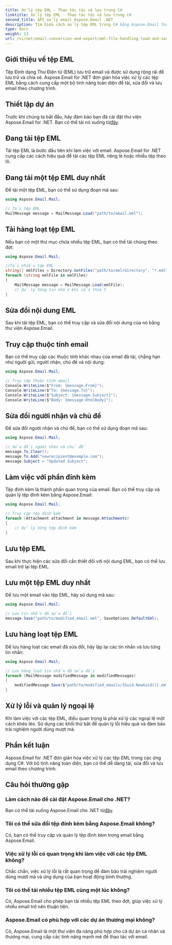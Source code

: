 ```yaml
---
title: Xử lý tệp EML - Thao tác tải và lưu trong C#
linktitle: Xử lý tệp EML - Thao tác tải và lưu trong C#
second_title: API xử lý email Aspose.Email .NET
description: Tìm hiểu cách xử lý tệp EML trong C# bằng Aspose.Email for .NET. Hướng dẫn từng bước với các ví dụ về mã để tải, sửa đổi và lưu email.
type: docs
weight: 13
url: /vi/net/email-conversion-and-export/eml-file-handling-load-and-save-operations-in-csharp/
---
```


## Giới thiệu về tệp EML

Tệp Định dạng Thư Điện tử (EML) lưu trữ email và được sử dụng rộng rãi để lưu trữ và chia sẻ. Aspose.Email for .NET đơn giản hóa việc xử lý các tệp EML bằng cách cung cấp một bộ tính năng toàn diện để tải, sửa đổi và lưu email theo chương trình.

## Thiết lập dự án

 Trước khi chúng ta bắt đầu, hãy đảm bảo bạn đã cài đặt thư viện Aspose.Email for .NET. Bạn có thể tải nó xuống từ[đây](https://releases.aspose.com/email/net).

## Đang tải tệp EML

Tải tệp EML là bước đầu tiên khi làm việc với email. Aspose.Email for .NET cung cấp các cách hiệu quả để tải các tệp EML riêng lẻ hoặc nhiều tệp theo lô.

## Đang tải một tệp EML duy nhất

Để tải một tệp EML, bạn có thể sử dụng đoạn mã sau:

```csharp
using Aspose.Email.Mail;

// Tải tệp EML
MailMessage message = MailMessage.Load("path/to/email.eml");
```

## Tải hàng loạt tệp EML

Nếu bạn có một thư mục chứa nhiều tệp EML, bạn có thể tải chúng theo đợt:

```csharp
using Aspose.Email.Mail;

//Tải nhiều tệp EML
string[] emlFiles = Directory.GetFiles("path/to/eml/directory", "*.eml");
foreach (string emlFile in emlFiles)
{
    MailMessage message = MailMessage.Load(emlFile);
    // Xử lý từng tin nhắn khi cần thiết
}
```

## Sửa đổi nội dung EML

Sau khi tải tệp EML, bạn có thể truy cập và sửa đổi nội dung của nó bằng thư viện Aspose.Email.

## Truy cập thuộc tính email

Bạn có thể truy cập các thuộc tính khác nhau của email đã tải, chẳng hạn như người gửi, người nhận, chủ đề và nội dung:

```csharp
using Aspose.Email.Mail;

// Truy cập thuộc tính email
Console.WriteLine($"From: {message.From}");
Console.WriteLine($"To: {message.To}");
Console.WriteLine($"Subject: {message.Subject}");
Console.WriteLine($"Body: {message.HtmlBody}");
```

## Sửa đổi người nhận và chủ đề

Để sửa đổi người nhận và chủ đề, bạn có thể sử dụng đoạn mã sau:

```csharp
using Aspose.Email.Mail;

// Sửa đổi người nhận và chủ đề
message.To.Clear();
message.To.Add("newrecipient@example.com");
message.Subject = "Updated Subject";
```

## Làm việc với phần đính kèm

Tệp đính kèm là thành phần quan trọng của email. Bạn có thể truy cập và quản lý tệp đính kèm bằng Aspose.Email:

```csharp
using Aspose.Email.Mail;

// Truy cập tệp đính kèm
foreach (Attachment attachment in message.Attachments)
{
    // Xử lý từng tệp đính kèm
}
```

## Lưu tệp EML

Sau khi thực hiện các sửa đổi cần thiết đối với nội dung EML, bạn có thể lưu email trở lại tệp EML.

## Lưu một tệp EML duy nhất

Để lưu một email vào tệp EML, hãy sử dụng mã sau:

```csharp
using Aspose.Email.Mail;

// Lưu tin nhắn đã sửa đổi
message.Save("path/to/modified_email.eml", SaveOptions.DefaultEml);
```

## Lưu hàng loạt tệp EML

Để lưu hàng loạt các email đã sửa đổi, hãy lặp lại các tin nhắn và lưu từng tin nhắn:

```csharp
using Aspose.Email.Mail;

// Lưu hàng loạt tin nhắn đã sửa đổi
foreach (MailMessage modifiedMessage in modifiedMessages)
{
    modifiedMessage.Save($"path/to/modified_emails/{Guid.NewGuid()}.eml", SaveOptions.DefaultEml);
}
```

## Xử lý lỗi và quản lý ngoại lệ

Khi làm việc với các tệp EML, điều quan trọng là phải xử lý các ngoại lệ một cách khéo léo. Sử dụng các khối thử bắt để quản lý lỗi hiệu quả và đảm bảo trải nghiệm người dùng mượt mà.

## Phần kết luận

Aspose.Email for .NET đơn giản hóa việc xử lý các tệp EML trong các ứng dụng C#. Với bộ tính năng toàn diện, bạn có thể dễ dàng tải, sửa đổi và lưu email theo chương trình.

## Câu hỏi thường gặp

### Làm cách nào để cài đặt Aspose.Email cho .NET?

 Bạn có thể tải xuống Aspose.Email cho .NET từ[đây](https://releases.aspose.com/email/net).

### Tôi có thể sửa đổi tệp đính kèm bằng Aspose.Email không?

Có, bạn có thể truy cập và quản lý tệp đính kèm trong email bằng Aspose.Email.

### Việc xử lý lỗi có quan trọng khi làm việc với các tệp EML không?

Chắc chắn, việc xử lý lỗi là rất quan trọng để đảm bảo trải nghiệm người dùng mượt mà và ứng dụng của bạn hoạt động bình thường.

### Tôi có thể tải nhiều tệp EML cùng một lúc không?

Có, Aspose.Email cho phép bạn tải nhiều tệp EML theo đợt, giúp việc xử lý nhiều email trở nên thuận tiện.

### Aspose.Email có phù hợp với các dự án thương mại không?

Có, Aspose.Email là một thư viện đa năng phù hợp cho cả dự án cá nhân và thương mại, cung cấp các tính năng mạnh mẽ để thao tác với email.